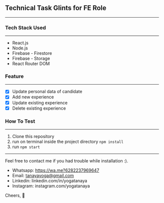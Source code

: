 ## Technical Task Glints for FE Role
---

### Tech Stack Used 
---

- React.js
- Node.js
- Firebase - Firestore
- Firebase - Storage
- React Router DOM 

### Feature
----

- [x] Update personal data of candidate
- [x] Add new experience
- [x] Update existing experience
- [x] Delete existing experience

### How To Test
---

1. Clone this repository
2. run on terminal inside the project directory `npm install`
3. run `npm start`

---
Feel free to contact me if you had trouble while installation :).

- Whatsapp: https://wa.me?6282237969647
- Email: tanayayoga@gmail.com
- Linkedin: linkedin.com/in/yogatanaya
- Instagram: instagram.com/yogatanaya

Cheers, 👋